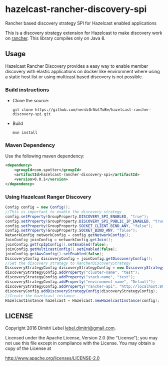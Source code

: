 # hazelcast-rancher-discovery-spi
Rancher based discovery strategy SPI for Hazelcast enabled applications

This is a discovery strategy extension for Hazelcast to make discovery work on [rancher](http://rancher.com/rancher/).
This library compiles only on Java 8.
 

## Usage
Hazelcast Rancher Discovery provides a easy way to enable member discovery with elastic applications on docker like environment where using a static host list or using multicast based discovery is not possible.
 
### Build instructions
  - Clone the source:

        git clone https://github.com/nerdzOrNotToBe/hazelcast-rancher-discovery-spi.git

  - Build

        mvn install

### Maven Dependency
Use the following maven dependency:
```xml
<dependency>
    <groupId>com.spotter</groupId>
    <artifactId>hazelcast-rancher-discovery-spi</artifactId>
    <version>0.0.1</version>
</dependency>
```

### Using Hazelcast Ranger Discovery
```java
Config config = new Config();
//This is important to enable the discovery strategy
config.setProperty(GroupProperty.DISCOVERY_SPI_ENABLED, "true");
config.setProperty(GroupProperty.DISCOVERY_SPI_PUBLIC_IP_ENABLED, "true");
config.setProperty(GroupProperty.SOCKET_CLIENT_BIND_ANY, "false");
config.setProperty(GroupProperty.SOCKET_BIND_ANY, "false");
NetworkConfig networkConfig = config.getNetworkConfig();
JoinConfig joinConfig = networkConfig.getJoin();
joinConfig.getTcpIpConfig().setEnabled(false);
joinConfig.getMulticastConfig().setEnabled(false);
joinConfig.getAwsConfig().setEnabled(false);
DiscoveryConfig discoveryConfig = joinConfig.getDiscoveryConfig();
//Set the discovery strategy to RancherDiscoveryStrategy
DiscoveryStrategyConfig discoveryStrategyConfig = new DiscoveryStrategyConfig(new RancherDiscoveryStrategyFactory());
discoveryStrategyConfig.addProperty("cluster-name", "test");
discoveryStrategyConfig.addProperty("stack-name", "test");
discoveryStrategyConfig.addProperty("environment-name", "Default");
discoveryStrategyConfig.addProperty("rancher-api", "http://localhost:8080/v1");
discoveryConfig.addDiscoveryStrategyConfig(discoveryStrategyConfig);
//Create the hazelcast instance
HazelcastInstance hazelcast = Hazelcast.newHazelcastInstance(config);
```

LICENSE
-------

Copyright 2016 Dimitri Lebel <lebel.dimitri@gmail.com>.

Licensed under the Apache License, Version 2.0 (the "License");
you may not use this file except in compliance with the License.
You may obtain a copy of the License at

http://www.apache.org/licenses/LICENSE-2.0
